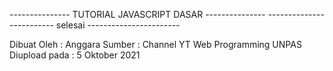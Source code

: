 --------------- TUTORIAL JAVASCRIPT DASAR ---------------
------------------------- selesai -----------------------

Dibuat Oleh : Anggara
Sumber : Channel YT Web Programming UNPAS
Diupload pada : 5 Oktober 2021
